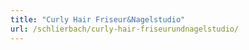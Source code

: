 ```yaml
---
title: "Curly Hair Friseur&Nagelstudio"
url: /schlierbach/curly-hair-friseurundnagelstudio/
---
```

